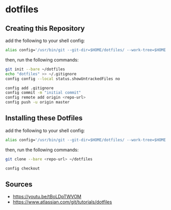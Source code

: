 # dotfiles

## Creating this Repository

add the following to your shell config:

```bash
alias config='/usr/bin/git --git-dir=$HOME/dotfiles/ --work-tree=$HOME'
```

then, run the following commands:

```bash
git init --bare ~/dotfiles
echo "dotfiles" >> ~/.gitignore
config config --local status.showUntrackedFiles no

config add .gitignore
config commit -m "initial commit"
config remote add origin <repo-url>
config push -u origin master
```

## Installing these Dotfiles

add the following to your shell config:

```bash
alias config='/usr/bin/git --git-dir=$HOME/dotfiles/ --work-tree=$HOME'
```

then, run the following commands:

```bash
git clone --bare <repo-url> ~/dotfiles

config checkout
```

## Sources

- <https://youtu.be/tBoLDpTWVOM>
- <https://www.atlassian.com/git/tutorials/dotfiles>
